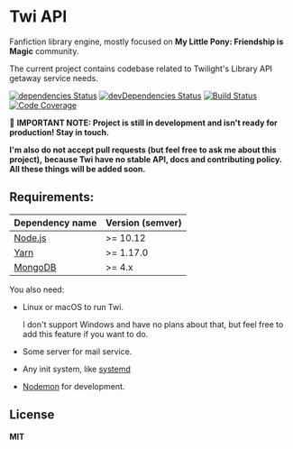 # Twi API

Fanfiction library engine, mostly focused on **My Little Pony: Friendship is Magic** community.

The current project contains codebase related to Twilight's Library API getaway service needs.

[![dependencies Status](https://david-dm.org/twi-project/twi-server/status.svg)](https://david-dm.org/twi-project/api-service)
[![devDependencies Status](https://david-dm.org/twi-project/api-service/dev-status.svg)](https://david-dm.org/twi-project/api-service?type=dev)
[![Build Status](https://travis-ci.org/twi-project/api-service.svg?branch=master)](https://travis-ci.org/twi-project/api-service)
[![Code Coverage](https://codecov.io/github/twi-project/api-service/coverage.svg?branch=master)](https://codecov.io/github/twi-project/api-service?branch=master)

🚧 **IMPORTANT NOTE: Project is still in development
and isn't ready for production! Stay in touch.**

**I'm also do not accept pull requests (but feel free to ask me about this project),**
**because Twi have no stable API, docs and contributing policy.**
**All these things will be added soon.**

## Requirements:

| Dependency name                      | Version (semver)          |
|--------------------------------------|---------------------------|
| [Node.js](https://nodejs.org/en/)    | >= 10.12                  |
| [Yarn](https://yarnpkg.com/lang/en/) | >= 1.17.0                 |
| [MongoDB](https://www.mongodb.com/)  | >= 4.x                    |

You also need:

* Linux or macOS to run Twi.

   I don't support Windows and have no plans about that,
   but feel free to add this feature if you want to do.

* Some server for mail service.
* Any init system, like [systemd](https://github.com/systemd/systemd)
* [Nodemon](https://github.com/remy/nodemon) for development.

## License

**MIT**
